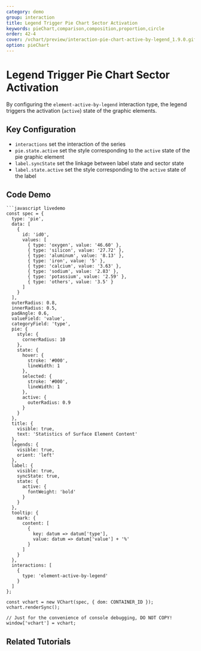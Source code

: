 ```yaml
---
category: demo
group: interaction
title: Legend Trigger Pie Chart Sector Activation
keywords: pieChart,comparison,composition,proportion,circle
order: 42-4
cover: /vchart/preview/interaction-pie-chart-active-by-legend_1.9.0.gif
option: pieChart
---
```


# Legend Trigger Pie Chart Sector Activation

By configuring the `element-active-by-legend` interaction type, the legend triggers the activation (`active`) state of the graphic elements.

## Key Configuration

- `interactions` set the interaction of the series
- `pie.state.active` set the style corresponding to the `active` state of the pie graphic element
- `label.syncState` set the linkage between label state and sector state
- `label.state.active` set the style corresponding to the `active` state of the label

## Code Demo

````
```javascript livedemo
const spec = {
  type: 'pie',
  data: [
    {
      id: 'id0',
      values: [
        { type: 'oxygen', value: '46.60' },
        { type: 'silicon', value: '27.72' },
        { type: 'aluminum', value: '8.13' },
        { type: 'iron', value: '5' },
        { type: 'calcium', value: '3.63' },
        { type: 'sodium', value: '2.83' },
        { type: 'potassium', value: '2.59' },
        { type: 'others', value: '3.5' }
      ]
    }
  ],
  outerRadius: 0.8,
  innerRadius: 0.5,
  padAngle: 0.6,
  valueField: 'value',
  categoryField: 'type',
  pie: {
    style: {
      cornerRadius: 10
    },
    state: {
      hover: {
        stroke: '#000',
        lineWidth: 1
      },
      selected: {
        stroke: '#000',
        lineWidth: 1
      },
      active: {
        outerRadius: 0.9
      }
    }
  },
  title: {
    visible: true,
    text: 'Statistics of Surface Element Content'
  },
  legends: {
    visible: true,
    orient: 'left'
  },
  label: {
    visible: true,
    syncState: true,
    state: {
      active: {
        fontWeight: 'bold'
      }
    }
  },
  tooltip: {
    mark: {
      content: [
        {
          key: datum => datum['type'],
          value: datum => datum['value'] + '%'
        }
      ]
    }
  },
  interactions: [
    {
      type: 'element-active-by-legend'
    }
  ]
};

const vchart = new VChart(spec, { dom: CONTAINER_ID });
vchart.renderSync();

// Just for the convenience of console debugging, DO NOT COPY!
window['vchart'] = vchart;
````

## Related Tutorials
